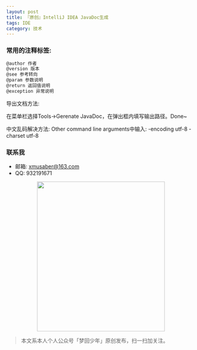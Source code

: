 ```yaml
---
layout: post
title: 『原创』IntelliJ IDEA JavaDoc生成
tags: IDE
category: 技术
---
```


### 常用的注释标签:

```sh
@author 作者 
@version 版本 
@see 参考转向
@param 参数说明 
@return 返回值说明 
@exception 异常说明
```

导出文档方法:

在菜单栏选择Tools->Gerenate JavaDoc，在弹出框内填写输出路径。Done~

中文乱码解决方法: Other command line arguments中输入: -encoding utf-8 -charset utf-8


### 联系我

- 邮箱: xmusaber@163.com
- QQ: 932191671

<div align="center">
<img src="https://chucheng92.github.io/assets/img/qrcode-logo.png" width="340" height="400" />
</div>

> 本文系本人个人公众号「梦回少年」原创发布，扫一扫加关注。